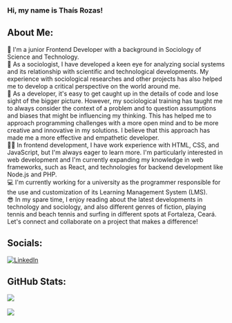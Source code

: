 ### Hi, my name is Thaís Rozas!

## About Me:
📌 I'm a junior Frontend Developer with a background in Sociology of Science and Technology. <br> 🦉 As a sociologist, I have developed a keen eye for analyzing social systems and its relationship with scientific and technological developments. My experience with sociological researches and other projects has also helped me to develop a critical perspective on the world around me. <br> 🚀 As a developer, it's easy to get caught up in the details of code and lose sight of the bigger picture. However, my sociological training has taught me to always consider the context of a problem and to question assumptions and biases that might be influencing my thinking. This has helped me to approach programming challenges with a more open mind and to be more creative and innovative in my solutions. I believe that this approach has made me a more effective and empathetic developer. <br> 👩‍💻 In frontend development, I have work experience with HTML, CSS, and JavaScript, but I'm always eager to learn more. I'm particularly interested in web development and I'm currently expanding my knowledge in web frameworks, such as React, and technologies for backend development like Node.js and PHP. <br> 💻 I'm currently working for a university as the programmer responsible for the use and customization of its Learning Management System (LMS). <br> 😎 In my spare time, I enjoy reading about the latest developments in technology and sociology, and also different genres of fiction, playing tennis and beach tennis and surfing in different spots at Fortaleza, Ceará. Let's connect and collaborate on a project that makes a difference!


## Socials:
[![LinkedIn](https://img.shields.io/badge/LinkedIn-%230077B5.svg?logo=linkedin&logoColor=white)](https://linkedin.com/in/thais-rozas-teixeira) 

<!--# Tech Stack:
![CSS3](https://img.shields.io/badge/css3-%231572B6.svg?style=for-the-badge&logo=css3&logoColor=white) ![JavaScript](https://img.shields.io/badge/javascript-%23323330.svg?style=for-the-badge&logo=javascript&logoColor=%23F7DF1E) ![HTML5](https://img.shields.io/badge/html5-%23E34F26.svg?style=for-the-badge&logo=html5&logoColor=white) ![Bootstrap](https://img.shields.io/badge/bootstrap-%23563D7C.svg?style=for-the-badge&logo=bootstrap&logoColor=white) ![jQuery](https://img.shields.io/badge/jquery-%230769AD.svg?style=for-the-badge&logo=jquery&logoColor=white) ![MySQL](https://img.shields.io/badge/mysql-%2300f.svg?style=for-the-badge&logo=mysql&logoColor=white) ![Canva](https://img.shields.io/badge/Canva-%2300C4CC.svg?style=for-the-badge&logo=Canva&logoColor=white) ![Trello](https://img.shields.io/badge/Trello-%23026AA7.svg?style=for-the-badge&logo=Trello&logoColor=white) ![Notion](https://img.shields.io/badge/Notion-%23000000.svg?style=for-the-badge&logo=notion&logoColor=white)-->
## GitHub Stats:
![](https://github-readme-stats.vercel.app/api?username=thaisrozas&theme=dark&hide_border=false&include_all_commits=false&count_private=false)<br/><br/>
![](https://github-readme-streak-stats.herokuapp.com/?user=thaisrozas&theme=dark&hide_border=false)
<!--![](https://github-readme-stats.vercel.app/api/top-langs/?username=thaisrozas&theme=dark&hide_border=false&include_all_commits=false&count_private=false&layout=compact)-->

<!--### Random Dev Quote
![](https://quotes-github-readme.vercel.app/api?type=horizontal&theme=radical)

---
[![](https://visitcount.itsvg.in/api?id=thaisrozas&icon=0&color=0)](https://visitcount.itsvg.in)

Proudly created with GPRM ( https://gprm.itsvg.in )-->
